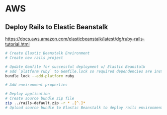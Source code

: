 # AWS

## Deploy Rails to Elastic Beanstalk
https://docs.aws.amazon.com/elasticbeanstalk/latest/dg/ruby-rails-tutorial.html
```sh
# Create Elastic Beanstalk Environment
# Create new rails project

# Update Gemfile for successful deployment w/ Elastic Beanstalk
# add `platform ruby` to Gemfile.lock so required dependencies are installed with deployment
bundle lock --add-platform ruby

# Add environment properties

# Deploy application
# Create source bundle zip file
zip ../rails-default.zip -r * .[^.]*
# Upload source bundle to Elastic Beanstalk to deploy rails environment

```
